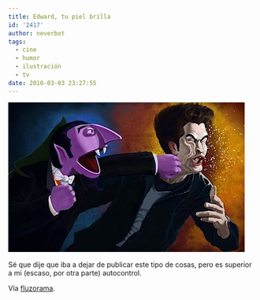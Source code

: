```yaml
---
title: Edward, tu piel brilla
id: '2417'
author: neverbot
tags:
  - cine
  - humor
  - ilustración
  - tv
date: 2010-03-03 23:27:55
---
```


![201003032327.jpg](./edward-tu-piel-brilla/201003032327.jpg)

Sé que dije que iba a dejar de publicar este tipo de cosas, pero es superior a mi (escaso, por otra parte) autocontrol.

Vía [fluzorama](http://fluzo.tumblr.com/post/422571575/dracovsedward).